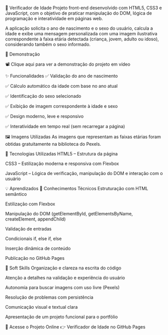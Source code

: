 🧠 Verificador de Idade
Projeto front-end desenvolvido com HTML5, CSS3 e JavaScript, com o objetivo de praticar manipulação do DOM, lógica de programação e interatividade em páginas web.

A aplicação solicita o ano de nascimento e o sexo do usuário, calcula a idade e exibe uma mensagem personalizada com uma imagem ilustrativa correspondente à faixa etária detectada (criança, jovem, adulto ou idoso), considerando também o sexo informado.

📸 Demonstração

📽️ Clique aqui para ver a demonstração do projeto em vídeo

✨ Funcionalidades
✅ Validação do ano de nascimento

✅ Cálculo automático da idade com base no ano atual

✅ Identificação do sexo selecionado

✅ Exibição de imagem correspondente à idade e sexo

✅ Design moderno, leve e responsivo

✅ Interatividade em tempo real (sem recarregar a página)

🖼️ Imagens Utilizadas
As imagens que representam as faixas etárias foram obtidas gratuitamente na biblioteca do Pexels.

🧰 Tecnologias Utilizadas
HTML5 – Estrutura da página

CSS3 – Estilização moderna e responsiva com Flexbox

JavaScript – Lógica de verificação, manipulação do DOM e interação com o usuário

💡 Aprendizados
🧠 Conhecimentos Técnicos
Estruturação com HTML semântico

Estilização com Flexbox

Manipulação do DOM (getElementById, getElementsByName, createElement, appendChild)

Validação de entradas

Condicionais if, else if, else

Inserção dinâmica de conteúdo

Publicação no GitHub Pages

🤝 Soft Skills
Organização e clareza na escrita do código

Atenção a detalhes na validação e experiência do usuário

Autonomia para buscar imagens com uso livre (Pexels)

Resolução de problemas com persistência

Comunicação visual e textual clara

Apresentação de um projeto funcional para o portfólio

🔗 Acesse o Projeto Online
👉 Verificador de Idade no GitHub Pages




